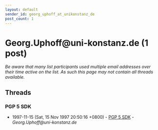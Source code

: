 ```yaml
---
layout: default
sender_id: georg_uphoff_at_unikonstanz_de
post_count: 1
---
```


# Georg.Uphoff<span>@</span>uni-konstanz.de (1 post)

_Be aware that many list participants used multiple email addresses over their time active on the list. As such this page may not contain all threads available._

## Threads

### PGP 5 SDK
+ 1997-11-15 (Sat, 15 Nov 1997 20:50:16 +0800) - [PGP 5 SDK](/archive/1997/11/247ff5f57364676ae66fabcf46935d3dd710941f46c01afeedf021548e462359) - _Georg.Uphoff@uni-konstanz.de_

